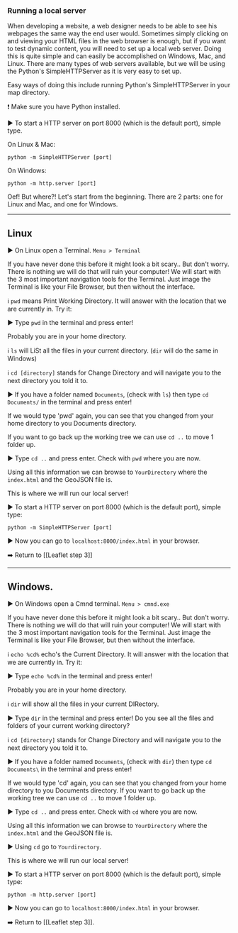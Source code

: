 ### Running a local server

When developing a website, a web designer needs to be able to see his webpages the same way the end user would. Sometimes simply clicking on and viewing your HTML files in the web browser is enough, but if you want to test dynamic content, you will need to set up a local web server. Doing this is quite simple and can easily be accomplished on Windows, Mac, and Linux. There are many types of web servers available, but we will be using the Python's SimpleHTTPServer as it is very easy to set up.

Easy ways of doing this include running Python's SimpleHTTPServer in your map directory. 

:exclamation: Make sure you have Python installed. 


:arrow_forward: To start a HTTP server on port 8000 (which is the default port), simple type.

On Linux & Mac:

```
python -m SimpleHTTPServer [port]
```

On Windows:

```
python -m http.server [port]
```

Oef! But where?! 
Let's start from the beginning. There are 2 parts: one for Linux and Mac, and one for Windows. 

----------------------------

## Linux

:arrow_forward: On Linux open a Terminal. `Menu > Terminal`

If you have never done this before it might look a bit scary.. But don't worry. There is nothing we will do that will ruin your computer! We will start with the 3 most important navigation tools for the Terminal. Just image the Terminal is like your File Browser, but then without the interface.

:information_source: `pwd` means Print Working Directory. It will answer with the location that we are currently in. Try it:

:arrow_forward: Type `pwd` in the terminal and press enter! 

Probably you are in your home directory.

:information_source: `ls` will LiSt all the files in your current directory. (`dir` will do the same in Windows)

:information_source: `cd [directory]` stands for Change Directory and will navigate you to the next directory you told it to. 

:arrow_forward: If you have a folder named `Documents`, (check with `ls`) then type `cd Documents/` in the terminal and press enter! 

If we would type 'pwd' again, you can see that you changed from your home directory to you Documents directory. 

If you want to go back up the working tree we can use `cd ..` to move 1 folder up.

:arrow_forward: Type `cd ..` and press enter. Check with `pwd` where you are now. 

Using all this information we can browse to `YourDirectory` where the `index.html` and the GeoJSON file is.

This is where we will run our local server! 

:arrow_forward: To start a HTTP server on port 8000 (which is the default port), simple type:

```
python -m SimpleHTTPServer [port]
```

:arrow_forward: Now you can go to `localhost:8000/index.html` in your browser. 

:arrow_right: Return to [[Leaflet step 3]]


---------------------------------------------

## Windows.

:arrow_forward: On Windows open a Cmnd terminal. `Menu > cmnd.exe`

If you have never done this before it might look a bit scary.. But don't worry. There is nothing we will do that will ruin your computer! We will start with the 3 most important navigation tools for the Terminal. Just image the Terminal is like your File Browser, but then without the interface.

:information_source: `echo %cd%` echo's the Current Directory. It will answer with the location that we are currently in. Try it:

:arrow_forward: Type `echo %cd%` in the terminal and press enter! 

Probably you are in your home directory.
 
:information_source: `dir` will show all the files in your current DIRectory. 

:arrow_forward: Type `dir` in the terminal and press enter! Do you see all the files and folders of your current working directory?

:information_source: `cd [directory]` stands for Change Directory and will navigate you to the next directory you told it to. 

:arrow_forward: If you have a folder named `Documents`, (check with `dir`) then type `cd Documents\` in the terminal and press enter! 

If we would type 'cd' again, you can see that you changed from your home directory to you Documents directory. 
If you want to go back up the working tree we can use `cd ..` to move 1 folder up.

:arrow_forward: Type `cd ..` and press enter. Check with `cd` where you are now. 

Using all this information we can browse to `YourDirectory` where the `index.html` and the GeoJSON file is.

:arrow_forward: Using `cd` go to `Yourdirectory`. 

This is where we will run our local server! 

:arrow_forward: To start a HTTP server on port 8000 (which is the default port), simple type:

```
python -m http.server [port]
```

:arrow_forward: Now you can go to `localhost:8000/index.html` in your browser. 

:arrow_right: Return to [[Leaflet step 3]].
